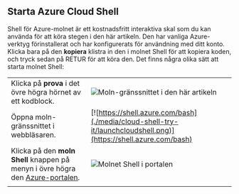 
## <a name="launch-azure-cloud-shell"></a>Starta Azure Cloud Shell

Shell för Azure-molnet är ett kostnadsfritt interaktiva skal som du kan använda för att köra stegen i den här artikeln. Den har vanliga Azure-verktyg förinstallerat och har konfigurerats för användning med ditt konto. Klicka bara på den **kopiera** klistra in den i molnet Shell för att kopiera koden, och tryck sedan på RETUR för att köra den.  Det finns några olika sätt att starta molnet Shell:

|  |   |
|-----------------------------------------------|---|
| Klicka på **prova** i det övre högra hörnet av ett kodblock. | ![Moln-gränssnittet i den här artikeln](./media/cloud-shell-try-it/cli-try-it.png) |
| Öppna moln-gränssnittet i webbläsaren. | [![https://shell.azure.com/bash](./media/cloud-shell-try-it/launchcloudshell.png)](https://shell.azure.com/bash) |
| Klicka på den **moln Shell** knappen på menyn i övre högra den [Azure-portalen](https://portal.azure.com). |    ![Molnet Shell i portalen](./media/cloud-shell-try-it/cloud-shell-menu.png) |
|  |  |

